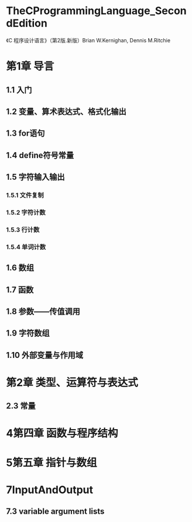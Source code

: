 # TheCProgrammingLanguage_SecondEdition
《C 程序设计语言》（第2版.新版）Brian W.Kernighan, Dennis M.Ritchie
# 第1章 导言
## 1.1 入门
## 1.2 变量、算术表达式、格式化输出
## 1.3 for语句
## 1.4 define符号常量
## 1.5 字符输入输出
### 1.5.1 文件复制
### 1.5.2 字符计数
### 1.5.3 行计数
### 1.5.4 单词计数
## 1.6 数组
## 1.7 函数
## 1.8 参数——传值调用
## 1.9 字符数组
## 1.10 外部变量与作用域
# 第2章 类型、运算符与表达式
## 2.3 常量

# 4第四章 函数与程序结构
# 5第五章 指针与数组
# 7InputAndOutput
## 7.3 variable argument lists

